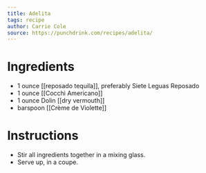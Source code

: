 ```yaml
---
title: Adelita
tags: recipe
author: Carrie Cole
source: https://punchdrink.com/recipes/adelita/
---
```


# Ingredients
- 1 ounce [[reposado tequila]], preferably Siete Leguas Reposado
- 1 ounce [[Cocchi Americano]]
- 1 ounce Dolin [[dry vermouth]] 
- barspoon [[Crème de Violette]]
# Instructions
- Stir all ingredients together in a mixing glass.
- Serve up, in a coupe.
